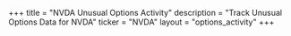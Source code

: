 +++
title = "NVDA Unusual Options Activity"
description = "Track Unusual Options Data for NVDA"
ticker = "NVDA"
layout = "options_activity"
+++

